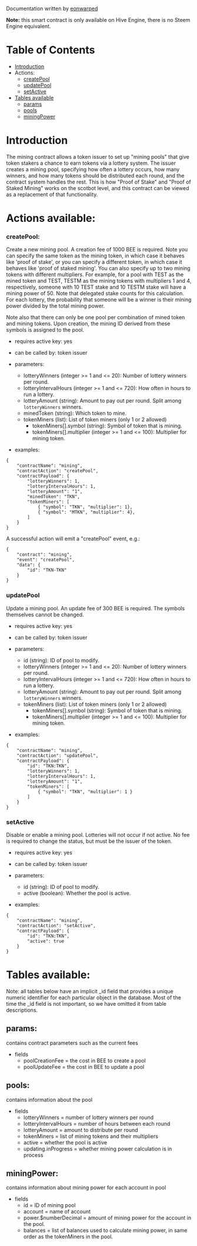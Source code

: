 Documentation written by [eonwarped](https://github.com/eonwarped)

**Note:** this smart contract is only available on Hive Engine, there is no Steem Engine equivalent.

# Table of Contents

* [Introduction](#introduction)
* Actions:
  * [createPool](#createpool)
  * [updatePool](#updatepool)
  * [setActive](#setactive)
* [Tables available](#tables-available)
  * [params](#params)
  * [pools](#pools)
  * [miningPower](#miningpower)

# Introduction

The mining contract allows a token issuer to set up "mining pools" that give
token stakers a chance to earn tokens via a lottery system. The issuer creates
a mining pool, specifying how often a lottery occurs, how many winners, and how
many tokens should be distributed each round, and the contract system handles
the rest. This is how "Proof of Stake" and "Proof of Staked Mining" works on
the scotbot level, and this contract can be viewed as a replacement of that
functionality. 

# Actions available:

### createPool:
Create a new mining pool. A creation fee of 1000 BEE is required. Note you
can specify the same token as the mining token, in which case it behaves like
'proof of stake', or you can specify a different token, in which case it
behaves like 'proof of staked mining'. You can also specify up to two mining
tokens with different multipliers. For example, for a pool with TEST as the
mined token and TEST, TESTM as the mining tokens with multipliers 1 and 4,
respectively, someone with 10 TEST stake and 10 TESTM stake will have a
mining power of 50. Note that delegated stake counts for this calculation.
For each lottery, the probability that someone will be a winner is their
mining power divided by the total mining power.

Note also that there can only be one pool per combination of mined token and
mining tokens. Upon creation, the mining ID derived from these symbols is
assigned to the pool.

* requires active key: yes
* can be called by: token issuer
* parameters:
  * lotteryWinners (integer >= 1 and <= 20): Number of lottery winners per round.
  * lotteryIntervalHours (integer >= 1 and <= 720): How often in hours to run a lottery.
  * lotteryAmount (string): Amount to pay out per round. Split among `lotteryWinners` winners.
  * minedToken (string): Which token to mine.
  * tokenMiners (list): List of token miners (only 1 or 2 allowed)
    * tokenMiners[].symbol (string): Symbol of token that is mining.
    * tokenMiners[].multiplier (integer >= 1 and <= 100): Multiplier for mining token.

* examples:
```
{
    "contractName": "mining",
    "contractAction": "createPool",
    "contractPayload": {
        "lotteryWinners": 1,
        "lotteryIntervalHours": 1,
        "lotteryAmount": "1",
        "minedToken": "TKN",
        "tokenMiners": [
            { "symbol": "TKN", "multiplier": 1},
            { "symbol": "MTKN", "multiplier": 4},
        ]
    }
}
```

A successful action will emit a "createPool" event, e.g.:
```
{
    "contract": "mining",
    "event": "createPool",
    "data": {
        "id": "TKN-TKN"
    }
}
```
### updatePool
Update a mining pool. An update fee of 300 BEE is required. The symbols themselves cannot be changed.
* requires active key: yes
* can be called by: token issuer
* parameters:
  * id (string): ID of pool to modify.
  * lotteryWinners (integer >= 1 and <= 20): Number of lottery winners per round.
  * lotteryIntervalHours (integer >= 1 and <= 720): How often in hours to run a lottery.
  * lotteryAmount (string): Amount to pay out per round. Split among `lotteryWinners` winners.
  * tokenMiners (list): List of token miners (only 1 or 2 allowed)
    * tokenMiners[].symbol (string): Symbol of token that is mining.
    * tokenMiners[].multiplier (integer >= 1 and <= 100): Multiplier for mining token.

* examples:
```
{
    "contractName": "mining",
    "contractAction": "updatePool",
    "contractPayload": {
        "id": "TKN:TKN",
        "lotteryWinners": 1,
        "lotteryIntervalHours": 1,
        "lotteryAmount": "1",
        "tokenMiners": [
            { "symbol": "TKN", "multiplier": 1 }
        ]
    }
}
```

### setActive
Disable or enable a mining pool. Lotteries will not occur if not active. No fee is required
to change the status, but must be the issuer of the token.
* requires active key: yes
* can be called by: token issuer
* parameters:
  * id (string): ID of pool to modify.
  * active (boolean): Whether the pool is active.

* examples:
```
{
    "contractName": "mining",
    "contractAction": "setActive",
    "contractPayload": {
        "id": "TKN:TKN",
        "active": true
    }
}
```


# Tables available:
Note: all tables below have an implicit _id field that provides a unique numeric identifier for each particular object in the database. Most of the time the _id field is not important, so we have omitted it from table descriptions.

## params:
contains contract parameters such as the current fees
* fields
  * poolCreationFee = the cost in BEE to create a pool
  * poolUpdateFee = the cost in BEE to update a pool

## pools:
contains information about the pool
* fields
  * lotteryWinners = number of lottery winners per round
  * lotteryIntervalHours = number of hours between each round
  * lotteryAmount = amount to distribute per round
  * tokenMiners = list of mining tokens and their multipliers
  * active = whether the pool is active
  * updating.inProgress = whether mining power calculation is in process

## miningPower:
contains information about mining power for each account in pool
* fields
  * id = ID of mining pool
  * account = name of account
  * power.$numberDecimal = amount of mining power for the account in the pool.
  * balances = list of balances used to calculate mining power, in same order as the tokenMiners in the pool.


